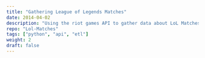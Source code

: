 ```yaml
---
title: "Gathering League of Legends Matches"
date: 2014-04-02
description: "Using the riot games API to gather data about LoL Matches"
repo: "Lol-Matches"
tags: ["python", "api", "etl"]
weight: 2
draft: false
---
```

